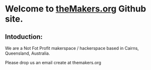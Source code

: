 # Welcome to [theMakers.org](https://themakers.org/) Github site.

## Intoduction:
We are a Not Fot Profit makerspace / hackerspace based in Cairns, Queensland, Australia.

Please drop us an email create at themakers.org
